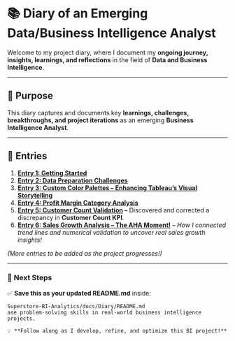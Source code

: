 # 📚 Diary of an Emerging Data/Business Intelligence Analyst  

Welcome to my project diary, where I document my **ongoing journey, insights, learnings, and reflections** in the field of **Data and Business Intelligence**.  

---

## 🔗 Purpose  

This diary captures and documents key **learnings, challenges, breakthroughs, and project iterations** as an emerging **Business Intelligence Analyst**.  

---

## 📖 Entries  

1. **[Entry 1: Getting Started](getting_started.md)**
2. **[Entry 2: Data Preparation Challenges](data_preparation_challenges.md)**
3. **[Entry 3: Custom Color Palettes – Enhancing Tableau’s Visual Storytelling](custom_color_palettes.md)**
4. **[Entry 4: Profit Margin Category Analysis](profit_margin_category_analysis.md)**
5. **[Entry 5: Customer Count Validation](customer_count_validation.md) –** Discovered and corrected a discrepancy in **Customer Count KPI**.  
6. **[Entry 6: Sales Growth Analysis – The AHA Moment!](sales-growth-analysis.md)** – *How I connected trend lines and numerical validation to uncover real sales growth insights!*  

*(More entries to be added as the project progresses!)*  

---

### 📌 **Next Steps**
✅ **Save this as your updated README.md** inside:  
```plaintext
Superstore-BI-Analytics/docs/Diary/README.md
ase problem-solving skills in real-world business intelligence projects.

💡 **Follow along as I develop, refine, and optimize this BI project!**

